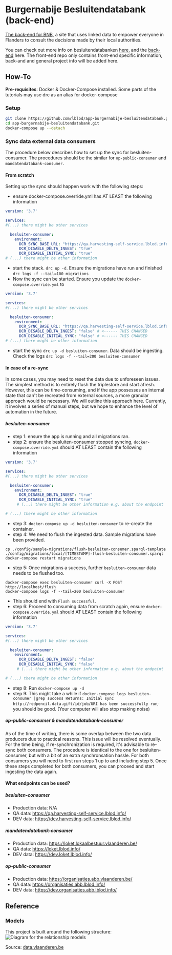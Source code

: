 # Burgernabije Besluitendatabank (back-end)

[The back-end for BNB](https://burgernabije-besluitendatabank-dev.s.redhost.be/), a site that uses linked data to empower everyone in Flanders to consult the decisions made by their local authorities.

You can check out more info on besluitendatabanken [here](https://lokaalbestuur.vlaanderen.be/besluitendatabank), and the [back-end](https://github.com/lblod/frontend-burgernabije-besluitendatabank) here. The front-end repo only contains front-end specific information, back-and and general project info will be added here.

## How-To

**Pre-requisites**: Docker & Docker-Compose installed. Some parts of the tutorials may use drc as an alias for docker-compose

### Setup

```bash
git clone https://github.com/lblod/app-burgernabije-besluitendatabank.git
cd app-burgernabije-besluitendatabank.git
docker-compose up --detach
```

### Sync data external data consumers
The procedure below describes how to set up the sync for besluiten-consumer.
The procedures should be the similar for `op-public-consumer` and `mandatendatabank-consumer`.

#### From scratch
Setting up the sync should happen work with the following steps:

- ensure docker-compose.override.yml has AT LEAST the following information

```yml
version: '3.7'

services:
#(...) there might be other services

  besluiten-consumer:
    environment:
      DCR_SYNC_BASE_URL: "https://qa.harvesting-self-service.lblod.info/" # you choose endpoint here
      DCR_DISABLE_DELTA_INGEST: "true"
      DCR_DISABLE_INITIAL_SYNC: "true"
# (...) there might be other information
```

- start the stack. `drc up -d`. Ensure the migrations have run and finished `drc logs -f --tail=100 migrations`
- Now the sync can be started. Ensure you update the `docker-compose.override.yml` to

```yml
version: '3.7'

services:
#(...) there might be other services

  besluiten-consumer:
    environment:
      DCR_SYNC_BASE_URL: "https://qa.harvesting-self-service.lblod.info/" # you choose endpoint here
      DCR_DISABLE_DELTA_INGEST: "false" # <------ THIS CHANGED
      DCR_DISABLE_INITIAL_SYNC: "false" # <------ THIS CHANGED
# (...) there might be other information
```

- start the sync `drc up -d besluiten-consumer`.
  Data should be ingesting.
  Check the logs `drc logs -f --tail=200 besluiten-consumer`

#### In case of a re-sync
In some cases, you may need to reset the data due to unforeseen issues. The simplest method is to entirely flush the triplestore and start afresh. However, this can be time-consuming, and if the app possesses an internal state that can't be recreated from external sources, a more granular approach would be necessary. We will outline this approach here. Currently, it involves a series of manual steps, but we hope to enhance the level of automation in the future.

##### besluiten-consumer

- step 1: ensure the app is running and all migrations ran.
- step 2: ensure the besluiten-consumer stopped syncing, `docker-compose.override.yml` should AT LEAST contain the following information
```yml
version: '3.7'

services:
#(...) there might be other services

  besluiten-consumer:
    environment:
      DCR_DISABLE_DELTA_INGEST: "true"
      DCR_DISABLE_INITIAL_SYNC: "true"
     # (...) there might be other information e.g. about the endpoint

# (...) there might be other information
```
- step 3: `docker-compose up -d besluiten-consumer` to re-create the container.
- step 4: We need to flush the ingested data. Sample migrations have been provided.
```
cp ./config/sample-migrations/flush-besluiten-consumer.sparql-template ./config/migrations/local/[TIMESTAMP]-flush-besluiten-consumer.sparql
docker-compose restart migrations
```
- step 5: Once migrations a success, further `besluiten-consumer` data needs to be flushed too.
```
docker-compose exec besluiten-consumer curl -X POST http://localhost/flush
docker-compose logs -f --tail=200 besluiten-consumer
```
  - This should end with `Flush successful`.
- step 6: Proceed to consuming data from scratch again, ensure `docker-compose.override.yml` should AT LEAST contain the following information
```yml
version: '3.7'

services:
#(...) there might be other services

  besluiten-consumer:
    environment:
      DCR_DISABLE_DELTA_INGEST: "false"
      DCR_DISABLE_INITIAL_SYNC: "false"
     # (...) there might be other information e.g. about the endpoint

# (...) there might be other information
```
- step 8: Run `docker-compose up -d`
- step 9: This might take a while if `docker-compose logs besluiten-consumer |grep success Returns: Initial sync http://redpencil.data.gift/id/job/URI has been successfully run`; you should be good. (Your computer will also stop making noise)

##### op-public-consumer & mandatendatabank-consumer
As of the time of writing, there is some overlap between the two data producers due to practical reasons. This issue will be resolved eventually. For the time being, if re-synchronization is required, it's advisable to re-sync both consumers.
The procedure is identical to the one for besluiten-consumer, but with a bit of an extra synchronsation hassle. 
For both consumers you will need to first run steps 1 up to and including step 5. Once these steps completed for both consumers, you can proceed and start ingesting the data again.

#### What endpoints can be used?
##### besluiten-consumer

- Production data: N/A
- QA data: https://qa.harvesting-self-service.lblod.info/
- DEV data: https://dev.harvesting-self-service.lblod.info/

##### mandatendatabank-consumer

- Production data: https://loket.lokaalbestuur.vlaanderen.be/
- QA data: https://loket.lblod.info/
- DEV data: https://dev.loket.lblod.info/

##### op-public-consumer

- Production data: https://organisaties.abb.vlaanderen.be/
- QA data: https://organisaties.abb.lblod.info/
- DEV data: https://dev.organisaties.abb.lblod.info/


## Reference

### Models

This project is built around the following structure:
![Diagram for the relationship models](https://data.vlaanderen.be/doc/applicatieprofiel/besluit-publicatie/html/overview.jpg)

Source: [data.vlaanderen.be](https://data.vlaanderen.be/doc/applicatieprofiel/besluit-publicatie/)
